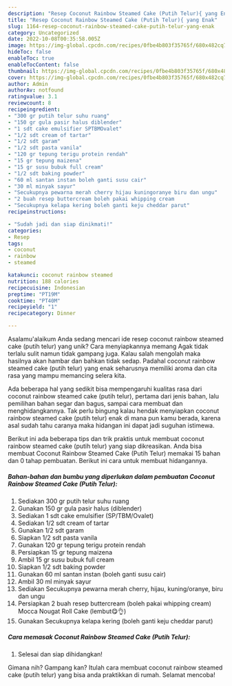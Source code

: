 ```yaml
---
description: "Resep Coconut Rainbow Steamed Cake (Putih Telur){ yang Enak"
title: "Resep Coconut Rainbow Steamed Cake (Putih Telur){ yang Enak"
slug: 1164-resep-coconut-rainbow-steamed-cake-putih-telur-yang-enak
category: Uncategorized
date: 2022-10-08T00:35:58.005Z
image: https://img-global.cpcdn.com/recipes/0fbe4b803f35765f/680x482cq70/coconut-rainbow-steamed-cake-putih-telur-foto-resep-utama.jpg
hideToc: false
enableToc: true
enableTocContent: false
thumbnail: https://img-global.cpcdn.com/recipes/0fbe4b803f35765f/680x482cq70/coconut-rainbow-steamed-cake-putih-telur-foto-resep-utama.jpg
cover: https://img-global.cpcdn.com/recipes/0fbe4b803f35765f/680x482cq70/coconut-rainbow-steamed-cake-putih-telur-foto-resep-utama.jpg
author: Admin
authorAv: notfound
ratingvalue: 3.1
reviewcount: 8
recipeingredient:
- "300 gr putih telur suhu ruang"
- "150 gr gula pasir halus diblender"
- "1 sdt cake emulsifier SPTBMOvalet"
- "1/2 sdt cream of tartar"
- "1/2 sdt garam"
- "1/2 sdt pasta vanila"
- "120 gr tepung terigu protein rendah"
- "15 gr tepung maizena"
- "15 gr susu bubuk full cream"
- "1/2 sdt baking powder"
- "60 ml santan instan boleh ganti susu cair"
- "30 ml minyak sayur"
- "Secukupnya pewarna merah cherry hijau kuningoranye biru dan ungu"
- "2 buah resep buttercream boleh pakai whipping cream                      Mocca Nougat Roll Cake lembut"
- "Secukupnya kelapa kering boleh ganti keju cheddar parut"
recipeinstructions:

- "Sudah jadi dan siap dinikmati!"
categories:
- Resep
tags:
- coconut
- rainbow
- steamed

katakunci: coconut rainbow steamed 
nutrition: 188 calories
recipecuisine: Indonesian
preptime: "PT19M"
cooktime: "PT40M"
recipeyield: "1"
recipecategory: Dinner

---
```



Asalamu'alaikum Anda sedang mencari ide resep coconut rainbow steamed cake (putih telur) yang unik? Cara menyiapkannya memang Agak tidak terlalu sulit namun tidak gampang juga. Kalau salah mengolah maka hasilnya akan hambar dan bahkan tidak sedap. Padahal coconut rainbow steamed cake (putih telur) yang enak seharusnya memiliki aroma dan cita rasa yang mampu memancing selera kita.


Ada beberapa hal yang sedikit bisa mempengaruhi kualitas rasa dari coconut rainbow steamed cake (putih telur), pertama dari jenis bahan, lalu pemilihan bahan segar dan bagus, sampai cara membuat dan menghidangkannya. Tak perlu bingung kalau hendak menyiapkan coconut rainbow steamed cake (putih telur) enak di mana pun kamu berada, karena asal sudah tahu caranya maka hidangan ini dapat jadi suguhan istimewa.




Berikut ini ada beberapa tips dan trik praktis untuk membuat coconut rainbow steamed cake (putih telur) yang siap dikreasikan. Anda bisa membuat Coconut Rainbow Steamed Cake (Putih Telur) memakai 15 bahan dan 0 tahap pembuatan. Berikut ini cara untuk membuat hidangannya.

<!--inarticleads1-->

##### Bahan-bahan dan bumbu yang diperlukan dalam pembuatan Coconut Rainbow Steamed Cake (Putih Telur):

1. Sediakan 300 gr putih telur suhu ruang
1. Gunakan 150 gr gula pasir halus (diblender)
1. Sediakan 1 sdt cake emulsifier (SP/TBM/Ovalet)
1. Sediakan 1/2 sdt cream of tartar
1. Gunakan 1/2 sdt garam
1. Siapkan 1/2 sdt pasta vanila
1. Gunakan 120 gr tepung terigu protein rendah
1. Persiapkan 15 gr tepung maizena
1. Ambil 15 gr susu bubuk full cream
1. Siapkan 1/2 sdt baking powder
1. Gunakan 60 ml santan instan (boleh ganti susu cair)
1. Ambil 30 ml minyak sayur
1. Sediakan Secukupnya pewarna merah cherry, hijau, kuning/oranye, biru dan ungu
1. Persiapkan 2 buah resep buttercream (boleh pakai whipping cream)                      Mocca Nougat Roll Cake (lembut😋👌)
1. Gunakan Secukupnya kelapa kering (boleh ganti keju cheddar parut)




<!--inarticleads2-->

##### Cara memasak Coconut Rainbow Steamed Cake (Putih Telur):


1. Selesai dan siap dihidangkan!



Gimana nih? Gampang kan? Itulah cara membuat coconut rainbow steamed cake (putih telur) yang bisa anda praktikkan di rumah. Selamat mencoba!
